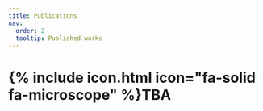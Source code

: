 ```yaml
---
title: Publications
nav:
  order: 2
  tooltip: Published works
---
```


# {% include icon.html icon="fa-solid fa-microscope" %}TBA
